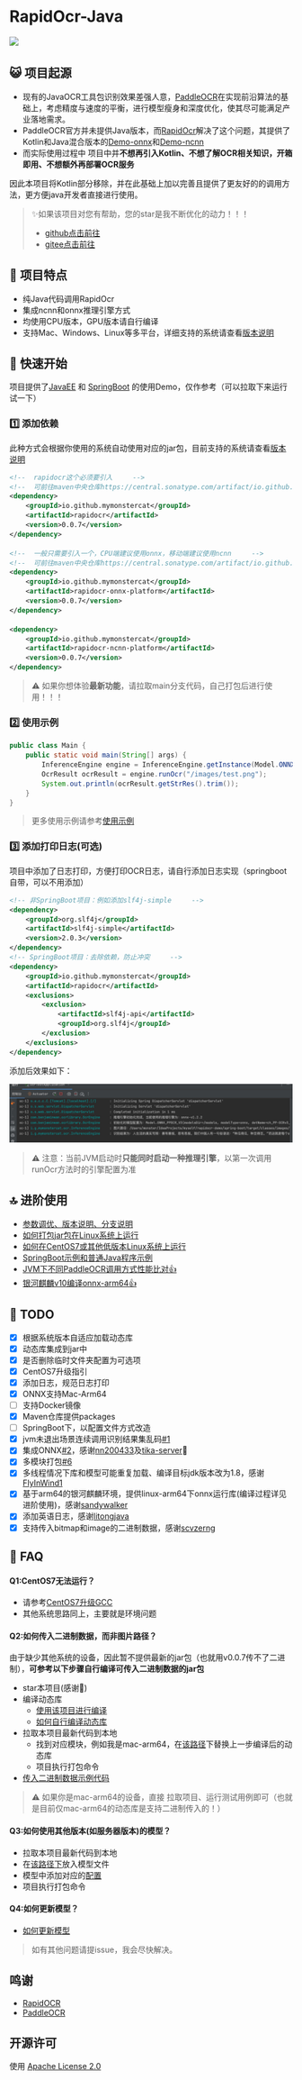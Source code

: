 # RapidOcr-Java

![](./docs/img/line.png)

## 😺 项目起源

- 现有的JavaOCR工具包识别效果差强人意，[PaddleOCR](https://github.com/PaddlePaddle/PaddleOCR)在实现前沿算法的基础上，考虑精度与速度的平衡，进行模型瘦身和深度优化，使其尽可能满足产业落地需求。
- PaddleOCR官方并未提供Java版本，而[RapidOcr](https://github.com/RapidAI/RapidOCR)解决了这个问题，其提供了Kotlin和Java混合版本的[Demo-onnx](https://github.com/RapidAI/RapidOcrOnnxJvm)和[Demo-ncnn](https://github.com/RapidAI/RapidOcrNcnnJvm)
- 而实际使用过程中 项目中并**不想再引入Kotlin、不想了解OCR相关知识，开箱即用、不想额外再部署OCR服务**

因此本项目将Kotlin部分移除，并在此基础上加以完善且提供了更友好的的调用方法，更方便java开发者直接进行使用。

> ✨如果该项目对您有帮助，您的star是我不断优化的动力！！！
>
> - [github点击前往](https://github.com/MyMonsterCat/RapidOcr-Java)
> - [gitee点击前往](https://gitee.com/lc_monster/rapid-ocr-java)

## 👏 项目特点

- 纯Java代码调用RapidOcr
- 集成ncnn和onnx推理引擎方式
- 均使用CPU版本，GPU版本请自行编译
- 支持Mac、Windows、Linux等多平台，详细支持的系统请查看[版本说明](./docs/ADVANCED.md)

## 🎉 快速开始

项目提供了[JavaEE](https://github.com/MyMonsterCat/rapidocr-demo/tree/main/java-ee) 和 [SpringBoot](https://github.com/MyMonsterCat/rapidocr-demo/tree/main/spring-boot) 的使用Demo，仅作参考（可以拉取下来运行试一下）

### 1️⃣ 添加依赖

此种方式会根据你使用的系统自动使用对应的jar包，目前支持的系统请查看[版本说明](./docs/ADVANCED.md)

```xml
<!--  rapidocr这个必须要引入     -->
<!--  可前往maven中央仓库https://central.sonatype.com/artifact/io.github.mymonstercat/rapidocr/versions，查看版本      -->
<dependency>
    <groupId>io.github.mymonstercat</groupId>
    <artifactId>rapidocr</artifactId>
    <version>0.0.7</version>
</dependency>

<!--  一般只需要引入一个，CPU端建议使用onnx，移动端建议使用ncnn     -->
<!--  可前往maven中央仓库https://central.sonatype.com/artifact/io.github.mymonstercat/rapidocr-onnx-platform/versions，查看版本      -->
<dependency>
    <groupId>io.github.mymonstercat</groupId>
    <artifactId>rapidocr-onnx-platform</artifactId>
    <version>0.0.7</version>
</dependency>

<dependency>
    <groupId>io.github.mymonstercat</groupId>
    <artifactId>rapidocr-ncnn-platform</artifactId>
    <version>0.0.7</version>
</dependency>
```

> ⚠️ 如果你想体验**最新功能**，请拉取main分支代码，自己打包后进行使用！！！

### 2️⃣ 使用示例

```java
public class Main {
    public static void main(String[] args) {
        InferenceEngine engine = InferenceEngine.getInstance(Model.ONNX_PPOCR_V3);
        OcrResult ocrResult = engine.runOcr("/images/test.png");
        System.out.println(ocrResult.getStrRes().trim());
    }
}
```

> 更多使用示例请参考[使用示例](https://github.com/MyMonsterCat/rapidocr-demo/blob/main/java-ee/src/main/java/io/github/mymonstercat/Main.java)

### 3️⃣ 添加打印日志(可选)

项目中添加了日志打印，方便打印OCR日志，请自行添加日志实现（springboot自带，可以不用添加）

```xml
<!-- 非SpringBoot项目：例如添加slf4j-simple     -->
<dependency>
    <groupId>org.slf4j</groupId>
    <artifactId>slf4j-simple</artifactId>
    <version>2.0.3</version>
</dependency>
<!-- SpringBoot项目：去除依赖，防止冲突     -->
<dependency>
    <groupId>io.github.mymonstercat</groupId>
    <artifactId>rapidocr</artifactId>
    <exclusions>
        <exclusion>
            <artifactId>slf4j-api</artifactId>
            <groupId>org.slf4j</groupId>
        </exclusion>
    </exclusions>
</dependency>
```

添加后效果如下：

![](./docs/img/run-result.png)

> ⚠️ 注意：当前JVM启动时**只能同时启动一种推理引擎**，以第一次调用runOcr方法时的引擎配置为准

## 🔝 进阶使用

- [参数调优、版本说明、分支说明](./docs/ADVANCED.md)
- [如何打包jar包在Linux系统上运行](./docs/COMPILE_JAR.md)
- [如何在CentOS7或其他低版本Linux系统上运行](./docs/CentOS7.md)
- [SpringBoot示例和普通Java程序示例](https://github.com/MyMonsterCat/rapidocr-demo)
- [JVM下不同PaddleOCR调用方式性能比对👍](./docs/COMPARE.md)
- [银河麒麟v10编译onnx-arm64👍](./docs/Build_Rapid_OCR_Onnx_Lib_on_Kylin_arm64.md)

## 📌 TODO

- [x] 根据系统版本自适应加载动态库
- [x] 动态库集成到jar中
- [x] 是否删除临时文件夹配置为可选项
- [x] CentOS7升级指引
- [x] 添加日志，规范日志打印
- [x] ONNX支持Mac-Arm64
- [ ] 支持Docker镜像
- [x] Maven仓库提供packages
- [ ] SpringBoot下，以配置文件方式改造
- [x] jvm未退出场景连续调用识别结果集乱码[#1](https://github.com/MyMonsterCat/RapidOcr-Java/issues/1)
- [x] 集成ONNX[#2](https://github.com/MyMonsterCat/RapidOcr-Java/issues/2)，感谢[nn200433](https://github.com/nn200433)及[tika-server](https://github.com/nn200433/tika-server)👏 
- [x] 多模块打包[#6](可以否将dll，所以还有onnx文件分别存放进jar)
- [x] 多线程情况下库和模型可能重复加载、编译目标jdk版本改为1.8，感谢[FlyInWind1](https://github.com/FlyInWind1)
- [x] 基于arm64的银河麒麟环境，提供linux-arm64下onnx运行库(编译过程详见进阶使用)，感谢[sandywalker](https://github.com/sandywalker)
- [x] 添加英语日志，感谢[litongjava](https://github.com/litongjava)
- [x] 支持传入bitmap和image的二进制数据，感谢[scvzerng](https://github.com/scvzerng)

## 🤔 FAQ

#### Q1:CentOS7无法运行？

- 请参考[CentOS7升级GCC](./docs/CentOS7.md)
- 其他系统思路同上，主要就是环境问题

#### Q2:如何传入二进制数据，而非图片路径？

由于缺少其他系统的设备，因此暂不提供最新的jar包（也就用v0.0.7传不了二进制），**可参考以下步骤自行编译可传入二进制数据的jar包**

- star本项目(感谢🙏)
- 编译动态库
  - [使用该项目进行编译](https://github.com/MyMonsterCat/RapidOcrOnnx)
  - [如何自行编译动态库](./docs/COMPILE_LIB.md)
- 拉取本项目最新代码到本地
  - 找到对应模块，例如我是mac-arm64，在[该路径](https://github.com/MyMonsterCat/RapidOcr-Java/tree/main/rapidocr-onnx-macosx-arm64/src/main/resources/lib)下替换上一步编译后的动态库
  - 项目执行打包命令
- [传入二进制数据示例代码](https://github.com/MyMonsterCat/RapidOcr-Java/blob/main/rapidocr/src/test/java/TestOnnxWindow.java)

> ⚠️ 如果你是mac-arm64的设备，直接 拉取项目、运行测试用例即可（也就是目前仅mac-arm64的动态库是支持二进制传入的！）

#### Q3:如何使用其他版本(如服务器版本)的模型？

- 拉取本项目最新代码到本地
- 在[该路径下](https://github.com/MyMonsterCat/RapidOcr-Java/tree/main/rapidocr-onnx-models/src/main/resources/models)放入模型文件
- 模型中添加对应的[配置](https://github.com/MyMonsterCat/RapidOcr-Java/blob/main/rapidocr-common/src/main/java/io/github/mymonstercat/Model.java)
- 项目执行打包命令

#### Q4:如何更新模型？

- [如何更新模型](./docs/UPDATE_MODEL.md)



> 如有其他问题请提issue，我会尽快解决。

## 鸣谢

- [RapidOCR](https://github.com/RapidAI/RapidOCR)
- [PaddleOCR](https://github.com/PaddlePaddle/PaddleOCR)

## 开源许可

使用 [Apache License 2.0](https://github.com/MyMonsterCat/DeviceTouch/blob/main/LICENSE)
